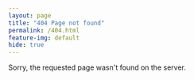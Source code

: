 ```yaml
---
layout: page
title: "404 Page not found"
permalink: /404.html
feature-img: default
hide: true
---
```


Sorry, the requested page wasn't found on the server.
